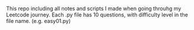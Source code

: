 This repo including all notes and scripts I made when going throuhg my Leetcode journey. 
Each .py file has 10 questions, with difficulty level in the file name. (e.g. easy01.py)
